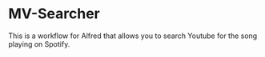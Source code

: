 # MV-Searcher
This is a workflow for Alfred that allows you to search Youtube for the song playing on Spotify.
